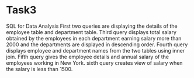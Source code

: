 # Task3
SQL for Data Analysis
First two queries are displaying the details of the employee table and department table.
Third query displays total salary obtained by the employees in each department earning salary more than 2000 and the departments are displayed in descending order.
Fourth query displays employee and department names from the two tables using inner join.
Fifth query gives the employee details and annual salary of the employees working in New York.
sixth query creates view of salary when the salary is less than 1500.
